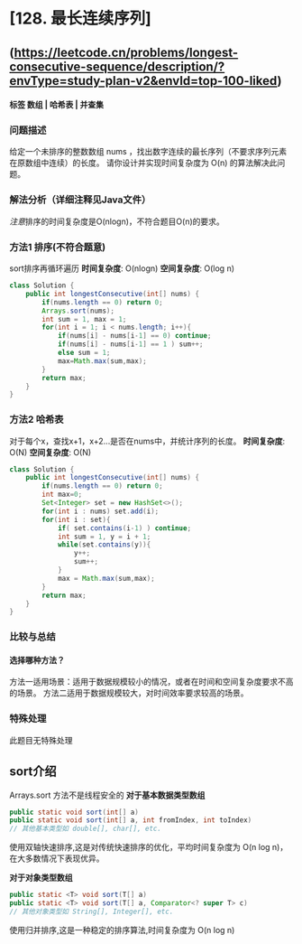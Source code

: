 # [128. 最长连续序列] 
## (https://leetcode.cn/problems/longest-consecutive-sequence/description/?envType=study-plan-v2&envId=top-100-liked)

#### **标签** 数组 |  哈希表 | 并查集


### 问题描述
给定一个未排序的整数数组 nums ，找出数字连续的最长序列（不要求序列元素在原数组中连续）的长度。
请你设计并实现时间复杂度为 O(n) 的算法解决此问题。


### 解法分析（详细注释见Java文件）
*注意*排序的时间复杂度是O(nlogn)，不符合题目O(n)的要求。
### 方法1 排序(不符合题意)

sort排序再循环遍历
**时间复杂度**: O(nlogn)
**空间复杂度**: O(log n)
```java
class Solution {
    public int longestConsecutive(int[] nums) {
        if(nums.length == 0) return 0;
        Arrays.sort(nums);
        int sum = 1, max = 1;
        for(int i = 1; i < nums.length; i++){
            if(nums[i] - nums[i-1] == 0) continue;
            if(nums[i] - nums[i-1] == 1 ) sum++;
            else sum = 1;
            max=Math.max(sum,max);
        }
        return max;
    }
}
```

### 方法2 哈希表

对于每个x，查找x+1，x+2...是否在nums中，并统计序列的长度。
**时间复杂度**: O(N)
**空间复杂度**: O(N)
```java
class Solution {
    public int longestConsecutive(int[] nums) {
        if(nums.length == 0) return 0;
        int max=0;
        Set<Integer> set = new HashSet<>();
        for(int i : nums) set.add(i);
        for(int i : set){
            if( set.contains(i-1) ) continue;
            int sum = 1, y = i + 1;
            while(set.contains(y)){
                y++;
                sum++;
            }
            max = Math.max(sum,max);
        }
        return max;
    }
}
```


### 比较与总结
#### 选择哪种方法？
方法一适用场景：适用于数据规模较小的情况，或者在时间和空间复杂度要求不高的场景。
方法二适用于数据规模较大，对时间效率要求较高的场景。

### 特殊处理
此题目无特殊处理



## sort介绍
Arrays.sort 方法不是线程安全的
**对于基本数据类型数组**
```java
public static void sort(int[] a)
public static void sort(int[] a, int fromIndex, int toIndex)
// 其他基本类型如 double[], char[], etc.
```
使用双轴快速排序,这是对传统快速排序的优化，平均时间复杂度为 O(n log n)，在大多数情况下表现优异。

**对于对象类型数组**
```java
public static <T> void sort(T[] a)
public static <T> void sort(T[] a, Comparator<? super T> c)
// 其他对象类型如 String[], Integer[], etc.
```
使用归并排序,这是一种稳定的排序算法,时间复杂度为 O(n log n)
